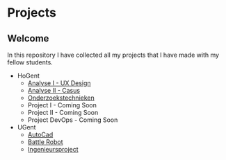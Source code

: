 # Projects

## Welcome

In this repository  I have collected all my projects that I have made with my fellow students. 

* HoGent
  * [Analyse I - UX Design](HoGent/Analyse_I_UX_Design/)
  * [Analyse II - Casus](HoGent/Analyse_II_Casus/)
  * [Onderzoekstechnieken](HoGent/Onderzoekstechnieken/)
  * Project I - Coming Soon
  * Project II - Coming Soon
  * Project DevOps - Coming Soon
* UGent
  * [AutoCad](UGent/AutoCad/)
  * [Battle Robot](UGent/Battle_Robot/)
  * [Ingenieursproject](UGent/Ingenieursproject/)
